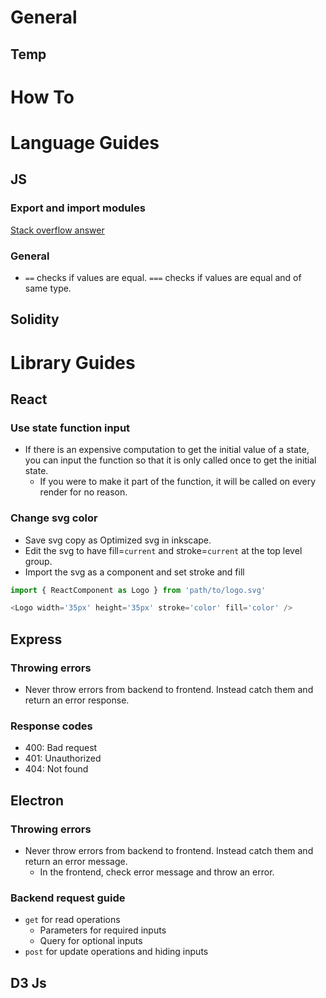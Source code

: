 # General

## Temp


# How To

# Language Guides

## JS

### Export and import modules
[Stack overflow answer](https://stackoverflow.com/questions/33611812/export-const-vs-export-default-in-es6)

### General

- `==` checks if values are equal. `===` checks if values are equal and of same type.

## Solidity

# Library Guides

## React

### Use state function input
- If there is an expensive computation to get the initial value of a state, you can input the function so that it is only called once to get the initial state.
    - If you were to make it part of the function, it will be called on every render for no reason.

### Change svg color
- Save svg copy as Optimized svg in inkscape.
- Edit the svg to have fill=`current` and stroke=`current` at the top level group.
- Import the svg as a component and set stroke and fill
```js
import { ReactComponent as Logo } from 'path/to/logo.svg'

<Logo width='35px' height='35px' stroke='color' fill='color' />
```


## Express

### Throwing errors
- Never throw errors from backend to frontend. Instead catch them and return an error response.

### Response codes
- 400: Bad request
- 401: Unauthorized
- 404: Not found

## Electron

### Throwing errors
- Never throw errors from backend to frontend. Instead catch them and return an error message.
    - In the frontend, check error message and throw an error.

### Backend request guide
- `get` for read operations
  - Parameters for required inputs
  - Query for optional inputs
- `post` for update operations and hiding inputs

## D3 Js

